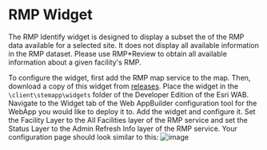 # RMP Widget

The RMP Identify widget is designed to display a subset the of the RMP data available for a selected site.  It does not display all available information in the RMP dataset.  Please use RMP*Review to obtain all available information about a given facility's RMP.

To configure the widget, first add the RMP map service to the map. Then, download a copy of this widget from <a href="https://github.com/USEPA/R9-Widgets/releases/tag/RMP_v1">releases</a>. Place the widget in the `\client\stemapp\widgets` folder of the Developer Edition of the Esri WAB. Navigate to the Widget tab of the Web AppBuilder configuration tool for the WebApp you would like to deploy it to. Add the widget and configure it. Set the Facility Layer to the All Facilities layer of the RMP service and set the Status Layer to the Admin Refresh Info layer of the RMP service. Your configuration page should look similar to this:
![image](https://user-images.githubusercontent.com/4040295/44279060-f17efb80-a204-11e8-9c25-947122daaf69.png)
